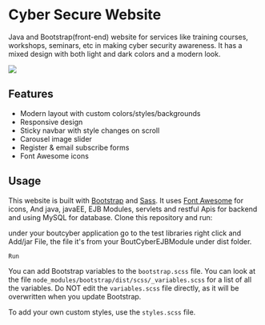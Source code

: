 # Cyber Secure Website

Java and Bootstrap(front-end) website for services like training courses, workshops, seminars, etc in making cyber security awareness. It has a mixed design with both light and dark colors and a modern look.

<img src="./images" />

## Features

- Modern layout with custom colors/styles/backgrounds
- Responsive design
- Sticky navbar with style changes on scroll
- Carousel image slider
- Register & email subscribe forms
- Font Awesome icons

## Usage

This website is built with [Bootstrap](https://getbootstrap.com/) and [Sass](https://sass-lang.com/). It uses [Font Awesome](https://fontawesome.com/) for icons,
And java, javaEE, EJB Modules, servlets and restful Apis for backend and using  MySQL for database.
Clone this repository and run:

under your boutcyber application go to the test libraries right click and Add/jar File, the file it's from your BoutCyberEJBModule under dist folder.
```Open in NetBeans Apache
Run
```

You can add Bootstrap variables to the `bootstrap.scss` file. You can look at the file `node_modules/bootstrap/dist/scss/_variables.scss` for a list of all the variables. Do NOT edit the `variables.scss` file directly, as it will be overwritten when you update Bootstrap.

To add your own custom styles, use the `styles.scss` file.
